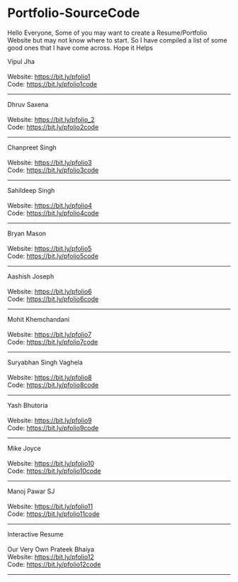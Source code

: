 # Portfolio-SourceCode
Hello Everyone,  Some of you may want to create a Resume/Portfolio Website but may not know where to start. So I have compiled a list of some good ones that I have come across.  Hope it Helps

Vipul Jha<br><br>
Website: https://bit.ly/pfolio1 <br>
Code: https://bit.ly/pfolio1code <br><hr>

Dhruv Saxena<br><br>
Website: https://bit.ly/pfolio_2<br>
Code: https://bit.ly/pfolio2code<br><hr>

Chanpreet Singh<br><br>
Website: https://bit.ly/pfolio3<br>
Code: https://bit.ly/pfolio3code<br><hr>

Sahildeep Singh<br><br>
Website: https://bit.ly/pfolio4<br>
Code: https://bit.ly/pfolio4code<br><hr>

Bryan Mason<br><br>
Website: https://bit.ly/pfolio5<br>
Code: https://bit.ly/pfolio5code<br><hr>

Aashish Joseph<br><br>
Website: https://bit.ly/pfolio6<br>
Code: https://bit.ly/pfolio6code<br><hr>

Mohit Khemchandani<br><br>
Website: https://bit.ly/pfolio7<br>
Code: https://bit.ly/pfolio7code<br><hr>

Suryabhan Singh Vaghela<br><br>
Website: https://bit.ly/pfolio8<br>
Code: https://bit.ly/pfolio8code<br><hr>

Yash Bhutoria<br><br>
Website: https://bit.ly/pfolio9<br>
Code: https://bit.ly/pfolio9code<br><hr>

Mike Joyce<br><br>
Website: https://bit.ly/pfolio10<br>
Code: https://bit.ly/pfolio10code<br><hr>

Manoj Pawar SJ<br><br>
Website: https://bit.ly/pfolio11<br>
Code: https://bit.ly/pfolio11code<br><hr>

Interactive Resume<br><br>
Our Very Own Prateek Bhaiya<br>
Website: https://bit.ly/pfolio12<br>
Code: https://bit.ly/pfolio12code<br><hr>

